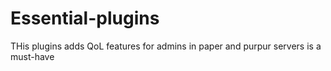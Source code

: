 # Essential-plugins
THis plugins adds QoL features for admins in paper and purpur servers is a must-have
